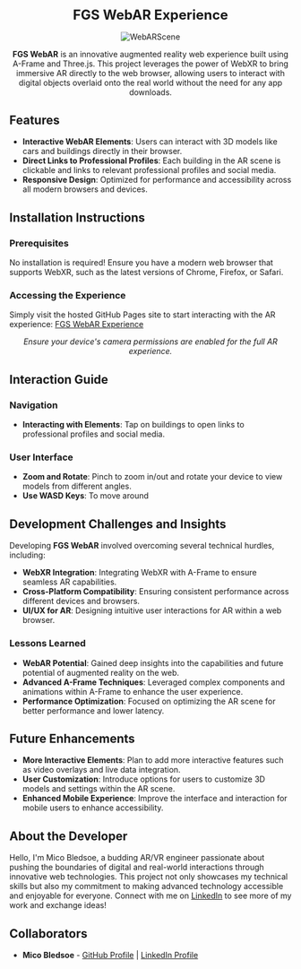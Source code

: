 <div align="center">
  <h1 style="font-size: 24px;">FGS WebAR Experience</h1>
  <img src="https://github.com/MicoBledsoe/WebAR/assets/108279441/bada8b11-a304-492c-9423-ccc44b585919" alt="WebARScene">
</div>

<div align="center">
  <p><strong>FGS WebAR</strong> is an innovative augmented reality web experience built using A-Frame and Three.js. This project leverages the power of WebXR to bring immersive AR directly to the web browser, allowing users to interact with digital objects overlaid onto the real world without the need for any app downloads.</p>
</div>

## Features

- **Interactive WebAR Elements**: Users can interact with 3D models like cars and buildings directly in their browser.
- **Direct Links to Professional Profiles**: Each building in the AR scene is clickable and links to relevant professional profiles and social media.
- **Responsive Design**: Optimized for performance and accessibility across all modern browsers and devices.

## Installation Instructions

### Prerequisites

No installation is required! Ensure you have a modern web browser that supports WebXR, such as the latest versions of Chrome, Firefox, or Safari.

### Accessing the Experience

Simply visit the hosted GitHub Pages site to start interacting with the AR experience:
[FGS WebAR Experience](https://micobledsoe.github.io/WebAR/)

<div align="center">
  <p><em>Ensure your device's camera permissions are enabled for the full AR experience.</em></p>
</div>

## Interaction Guide

### Navigation
- **Interacting with Elements**: Tap on buildings to open links to professional profiles and social media.

### User Interface
- **Zoom and Rotate**: Pinch to zoom in/out and rotate your device to view models from different angles.
- **Use WASD Keys**: To move around

## Development Challenges and Insights

Developing **FGS WebAR** involved overcoming several technical hurdles, including:

- **WebXR Integration**: Integrating WebXR with A-Frame to ensure seamless AR capabilities.
- **Cross-Platform Compatibility**: Ensuring consistent performance across different devices and browsers.
- **UI/UX for AR**: Designing intuitive user interactions for AR within a web browser.

### Lessons Learned

- **WebAR Potential**: Gained deep insights into the capabilities and future potential of augmented reality on the web.
- **Advanced A-Frame Techniques**: Leveraged complex components and animations within A-Frame to enhance the user experience.
- **Performance Optimization**: Focused on optimizing the AR scene for better performance and lower latency.

## Future Enhancements

- **More Interactive Elements**: Plan to add more interactive features such as video overlays and live data integration.
- **User Customization**: Introduce options for users to customize 3D models and settings within the AR scene.
- **Enhanced Mobile Experience**: Improve the interface and interaction for mobile users to enhance accessibility.

## About the Developer

Hello, I'm Mico Bledsoe, a budding AR/VR engineer passionate about pushing the boundaries of digital and real-world interactions through innovative web technologies. This project not only showcases my technical skills but also my commitment to making advanced technology accessible and enjoyable for everyone. Connect with me on [LinkedIn](https://www.linkedin.com/in/micobledsoe) to see more of my work and exchange ideas!

## Collaborators

- **Mico Bledsoe** - [GitHub Profile](https://github.com/MicoBledsoe) | [LinkedIn Profile](www.linkedin.com/in/micobledsoe)
